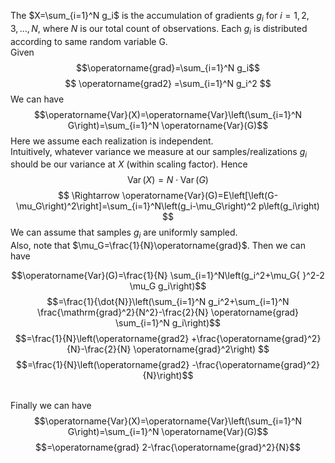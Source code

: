The $X=\sum_{i=1}^N g_i$ is the accumulation of gradients $g_i$ for $i=1,2,3, \ldots, N$, where $N$ is our total count of observations.
Each $g_i$ is distributed according to same random variable G.
\
Given $$\operatorname{grad}=\sum_{i=1}^N g_i$$
$$
\operatorname{grad2} =\sum_{i=1}^N g_i^2
$$
We can have $$\operatorname{Var}(X)=\operatorname{Var}\left(\sum_{i=1}^N G\right)=\sum_{i=1}^N \operatorname{Var}(G)$$
Here we assume
each realization is independent.
\
Intuitively, whatever variance we measure at our samples/realizations  $g_i$ should be our variance at $X$ (within scaling factor). Hence $$\operatorname{Var}(X)=N \cdot \operatorname{Var}(G)$$
$$
\Rightarrow \operatorname{Var}(G)=E\left[\left(G-\mu_G\right)^2\right]=\sum_{i=1}^N\left(g_i-\mu_G\right)^2 p\left(g_i\right)
$$
We can assume that samples  $g_i$  are uniformly sampled.
\
Also, note that $\mu_G=\frac{1}{N}\operatorname{grad}$. Then we can have

$$\operatorname{Var}(G)=\frac{1}{N} \sum_{i=1}^N\left(g_i^2+\mu_G{ }^2-2 \mu_G g_i\right)$$
$$=\frac{1}{\dot{N}}\left(\sum_{i=1}^N g_i^2+\sum_{i=1}^N \frac{\mathrm{grad}^2}{N^2}-\frac{2}{N} \operatorname{grad} \sum_{i=1}^N g_i\right)$$
$$=\frac{1}{N}\left(\operatorname{grad2} +\frac{\operatorname{grad}^2}{N}-\frac{2}{N} \operatorname{grad}^2\right) $$
$$=\frac{1}{N}\left(\operatorname{grad2} -\frac{\operatorname{grad}^2}{N}\right)$$

\
Finally we can have
$$\operatorname{Var}(X)=\operatorname{Var}\left(\sum_{i=1}^N G\right)=\sum_{i=1}^N \operatorname{Var}(G)$$
$$=\operatorname{grad} 2-\frac{\operatorname{grad}^2}{N}$$
